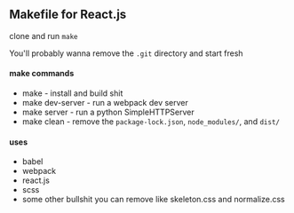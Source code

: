 ## Makefile for React.js

clone and run `make`

You'll probably wanna remove the `.git` directory and start fresh

#### make commands

  - make - install and build shit
  - make dev-server - run a webpack dev server
  - make server - run a python SimpleHTTPServer
  - make clean - remove the  `package-lock.json`, `node_modules/`, and `dist/`

#### uses

  - babel
  - webpack
  - react.js
  - scss
  - some other bullshit you can remove like skeleton.css and normalize.css
